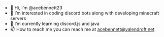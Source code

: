 - 👋 Hi, I’m @acebennett23
- 👀 I’m interested in coding discord bots along with developing minecraft servers
- 🌱 I’m currently learning discord.js and java
- 📫 How to reach me you can reach me at acebennett@valendroft.net 

<!---
acebennett23/acebennett23 is a ✨ special ✨ repository because its `README.md` (this file) appears on your GitHub profile.
You can click the Preview link to take a look at your changes.
--->
